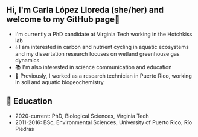 ## Hi, I'm Carla López Lloreda (she/her) and welcome to my GitHub page👋
- I'm currently a PhD candidate at Virginia Tech working in the Hotchkiss lab
- 💧 I am interested in carbon and nutrient cycling in aquatic ecosystems and my dissertation research focuses on wetland greenhouse gas dynamics
- 📚 I'm also interested in science communication and education
- 🌲 Previously, I worked as a research technician in Puerto Rico, working in soil and aquatic biogeochemistry

## 📖 Education
- 2020-current: PhD, Biological Sciences, Virginia Tech
- 2011-2016: BSc, Environmental Sciences, University of Puerto Rico, Río Piedras
<!--
**carlalopezll/carlalopezll** is a ✨ _special_ ✨ repository because its `README.md` (this file) appears on your GitHub profile.


-->
